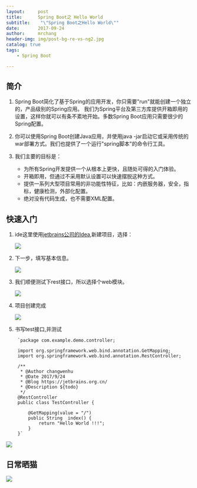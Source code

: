 ```yaml
---
layout:     post
title:     	Spring Boot之 Hello World
subtitle:    "\"Spring Boot之Hello World\""
date:       2017-09-24
author:     mrchang
header-img: img/post-bg-re-vs-ng2.jpg
catalog: true
tags:
    - Spring Boot

---
```


## 简介

1. Spring Boot简化了基于Spring的应用开发，你只需要"run"就能创建一个独立的，产品级别的Spring应用。 我们为Spring平台及第三方库提供开箱即用的设置，这样你就可以有条不紊地开始。多数Spring Boot应用只需要很少的Spring配置。

2. 你可以使用Spring Boot创建Java应用，并使用java -jar启动它或采用传统的war部署方式。我们也提供了一个运行"spring脚本"的命令行工具。

3. 我们主要的目标是：
	* 为所有Spring开发提供一个从根本上更快，且随处可得的入门体验。
	* 开箱即用，但通过不采用默认设置可以快速摆脱这种方式。
	* 提供一系列大型项目常用的非功能性特征，比如：内嵌服务器，安全，指标，健康检测，外部化配置。
	* 绝对没有代码生成，也不需要XML配置。

## 快速入门

1. ide这里使用[jetbrains公司的Idea](https://www.jetbrains.com/idea/),新建项目，选择：

	![](http://ovwa7dn9w.bkt.clouddn.com/17-9-24/7442632.jpg)
	
2. 下一步，填写基本信息。

	![](http://ovwa7dn9w.bkt.clouddn.com/17-9-24/68275658.jpg)
	
3. 我们顺便测试下rest接口，所以选择个web模块。

	![](http://ovwa7dn9w.bkt.clouddn.com/17-9-24/70774312.jpg)
	
4. 项目创建完成

	![](http://ovwa7dn9w.bkt.clouddn.com/17-9-24/19246253.jpg)
	
5. 书写test接口,并测试

		`package com.example.demo.controller;
		
		import org.springframework.web.bind.annotation.GetMapping;
		import org.springframework.web.bind.annotation.RestController;
		
		/**
		 * @Author changwenhu
		 * @Date 2017/9/24
		 * @Blog https://jetbrains.org.cn/
		 * @Description ${todo}
		 */
		@RestController
		public class TestController {
		
		    @GetMapping(value = "/")
		    public String  index() {
		        return "Hello World !!!";
		    }
		}`
		

![](http://ovwa7dn9w.bkt.clouddn.com/17-9-24/32505492.jpg)


## 日常晒猫

   ![](http://ovwa7dn9w.bkt.clouddn.com/17-9-24/24426406.jpg)

	

	




